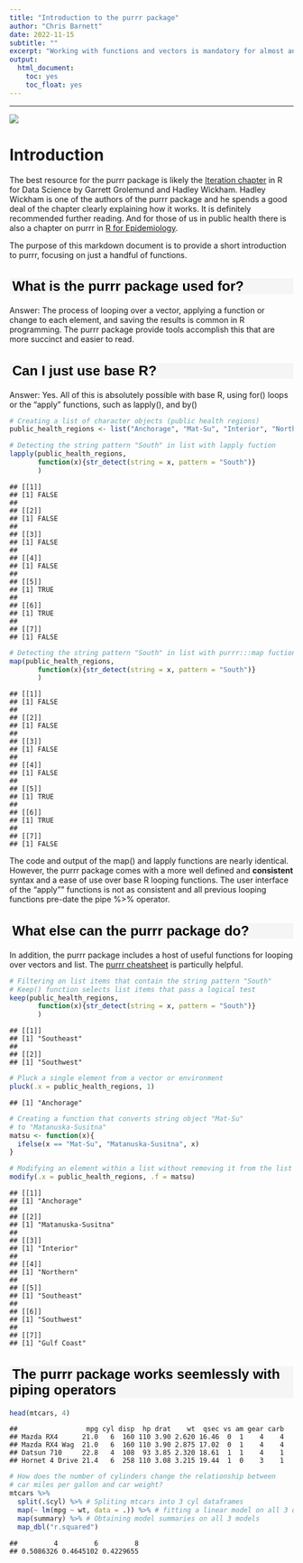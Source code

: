 ```yaml
---
title: "Introduction to the purrr package"
author: "Chris Barnett"
date: 2022-11-15
subtitle: ""
excerpt: "Working with functions and vectors is mandatory for almost any programming language and working with data in R is no exception. The purrr package is the functional programming workhorse of R packages, making working with functions, list and vectors succinct and easier to read."
output:
  html_document:
    toc: yes
    toc_float: yes
---
```


<style type="text/css">
h1.title { /* Header 4 - and the author and date headers use this too  */
  font-size: 40px;
  font-style: normal;
  font-weight: bold;
  font-family: Tahoma, Verdana, sans-serif;
  color: Black;
}

h4.author { /* Header 4 - and the author and date headers use this too  */
  font-size: 20px;
  font-style: normal;
  font-family: Tahoma, Verdana, sans-serif;
  color: Black;

}
h4.date { /* Header 4 - and the author and date headers use this too  */
  font-size: 20px;
  font-family: Tahoma, Verdana, sans-serif;
  color: Black;
}

h2 {/* Header 2 */
  font-size: 24px;
  font-family: Tahoma, Verdana, sans-serif;
  color: Black;
  background-color: WhiteSmoke;
  text-indent: 5px;
}
</style>

---

![](https://purrr.tidyverse.org/logo.png)
# Introduction

The best resource for the purrr package is likely the [Iteration chapter](https://r4ds.had.co.nz/iteration.html#the-map-functions) in R for Data Science by Garrett Grolemund and Hadley Wickham. Hadley Wickham is one of the authors of the purrr package and he spends a good deal of the chapter clearly explaining how it works. It is definitely recommended further reading. And for those of us in public health there is also a chapter on purrr in [R for Epidemiology](https://www.r4epi.com/using-the-purrr-package.html).

The purpose of this markdown document is to provide a short introduction to purrr, focusing on just a handful of functions.

## What is the purrr package used for?
Answer: The process of looping over a vector, applying a function or change to each element, and saving the results is common in R programming. The purrr package provide tools accomplish this that are more succinct and easier to read.

## Can I just use base R?
Answer: Yes. All of this is absolutely possible with base R, using for() loops or the “apply” functions, such as lapply(), and by()






```r
# Creating a list of character objects (public health regions)
public_health_regions <- list("Anchorage", "Mat-Su", "Interior", "Northern", "Southeast", "Southwest", "Gulf Coast")

# Detecting the string pattern "South" in list with lapply fuction
lapply(public_health_regions,
       function(x){str_detect(string = x, pattern = "South")}
       )
```

```
## [[1]]
## [1] FALSE
## 
## [[2]]
## [1] FALSE
## 
## [[3]]
## [1] FALSE
## 
## [[4]]
## [1] FALSE
## 
## [[5]]
## [1] TRUE
## 
## [[6]]
## [1] TRUE
## 
## [[7]]
## [1] FALSE
```

```r
# Detecting the string pattern "South" in list with purrr:::map fuction
map(public_health_regions,
       function(x){str_detect(string = x, pattern = "South")}
       )
```

```
## [[1]]
## [1] FALSE
## 
## [[2]]
## [1] FALSE
## 
## [[3]]
## [1] FALSE
## 
## [[4]]
## [1] FALSE
## 
## [[5]]
## [1] TRUE
## 
## [[6]]
## [1] TRUE
## 
## [[7]]
## [1] FALSE
```
The code and output of the map() and lapply functions are nearly identical. However, the purrr package comes with a more well defined and **consistent** syntax and a ease of use over base R looping functions. The user interface of the “apply”" functions is not as consistent and all previous looping functions pre-date the pipe %>% operator. 


## What else can the purrr package do?
In addition, the purrr package includes a host of useful functions for looping over vectors and list. The [purrr cheatsheet](https://github.com/rstudio/cheatsheets/blob/main/purrr.pdf) is particully helpful.

```r
# Filtering on list items that contain the string pattern "South"
# Keep() function selects list items that pass a logical test
keep(public_health_regions,
       function(x){str_detect(string = x, pattern = "South")}
       )
```

```
## [[1]]
## [1] "Southeast"
## 
## [[2]]
## [1] "Southwest"
```

```r
# Pluck a single element from a vector or environment 
pluck(.x = public_health_regions, 1)
```

```
## [1] "Anchorage"
```



```r
# Creating a function that converts string object "Mat-Su" 
# to "Matanuska-Susitna"
matsu <- function(x){
  ifelse(x == "Mat-Su", "Matanuska-Susitna", x)
}

# Modifying an element within a list without removing it from the list
modify(.x = public_health_regions, .f = matsu)
```

```
## [[1]]
## [1] "Anchorage"
## 
## [[2]]
## [1] "Matanuska-Susitna"
## 
## [[3]]
## [1] "Interior"
## 
## [[4]]
## [1] "Northern"
## 
## [[5]]
## [1] "Southeast"
## 
## [[6]]
## [1] "Southwest"
## 
## [[7]]
## [1] "Gulf Coast"
```
## The purrr package works seemlessly with piping operators


```r
head(mtcars, 4)
```

```
##                 mpg cyl disp  hp drat    wt  qsec vs am gear carb
## Mazda RX4      21.0   6  160 110 3.90 2.620 16.46  0  1    4    4
## Mazda RX4 Wag  21.0   6  160 110 3.90 2.875 17.02  0  1    4    4
## Datsun 710     22.8   4  108  93 3.85 2.320 18.61  1  1    4    1
## Hornet 4 Drive 21.4   6  258 110 3.08 3.215 19.44  1  0    3    1
```

```r
# How does the number of cylinders change the relationship between
# car miles per gallon and car weight?
mtcars %>%
  split(.$cyl) %>% # Spliting mtcars into 3 cyl dataframes 
  map(~ lm(mpg ~ wt, data = .)) %>% # fitting a linear model on all 3 dataframes
  map(summary) %>% # Obtaining model summaries on all 3 models
  map_dbl("r.squared")
```

```
##         4         6         8 
## 0.5086326 0.4645102 0.4229655
```

